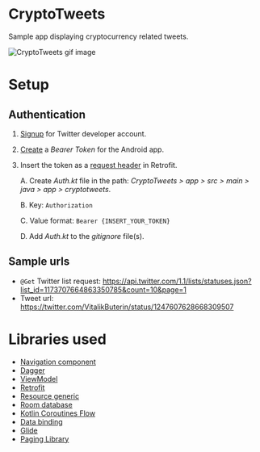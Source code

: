 # CryptoTweets
Sample app displaying cryptocurrency related tweets. 

![CryptoTweets gif image](CryptoTweets.gif)

# Setup 

## Authentication

1. [Signup][1] for Twitter developer account.
    
2. [Create][2] a _Bearer Token_ for the Android app.
    
3. Insert the token as a [request header][13] in Retrofit.

   A. Create _Auth.kt_ file in the path: _CryptoTweets > app > src > main > java > app > cryptotweets_. 
   
   B. Key: `Authorization` 
   
   C. Value format: `Bearer {INSERT_YOUR_TOKEN}`
   
   D. Add _Auth.kt_ to the _gitignore_ file(s).   

## Sample urls

- `@Get` Twitter list request: https://api.twitter.com/1.1/lists/statuses.json?list_id=1173707664863350785&count=10&page=1
- Tweet url: https://twitter.com/VitalikButerin/status/1247607628668309507 

# Libraries used

- [Navigation component][3]
- [Dagger][4]
- [ViewModel][5]
- [Retrofit][6]
- [Resource generic][7]
- [Room database][8]
- [Kotlin Coroutines Flow][9]
- [Data binding][10]
- [Glide][11]
- [Paging Library][12]
    
[1]:https://developer.twitter.com/en/apply-for-access
[2]:https://developer.twitter.com/en/docs/basics/authentication/oauth-2-0/bearer-tokens
[3]:https://developer.android.com/guide/navigation
[4]:https://developer.android.com/training/dependency-injection
[5]:https://developer.android.com/topic/libraries/architecture/viewmodel
[6]:https://square.github.io/retrofit/
[7]:https://github.com/android/architecture-components-samples/blob/master/GithubBrowserSample/app/src/main/java/com/android/example/github/vo/Resource.kt
[8]:https://developer.android.com/training/data-storage/room
[9]:https://kotlinlang.org/docs/reference/coroutines/flow.html
[10]:https://developer.android.com/topic/libraries/data-binding
[11]:https://github.com/bumptech/glide 
[12]:https://developer.android.com/topic/libraries/architecture/paging
[13]: https://futurestud.io/tutorials/retrofit-add-custom-request-header
